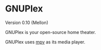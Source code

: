 # GNUPlex

Version 0.10 (Mellon)

GNUPlex is your open-source home theater.

GNUPlex uses [mpv](https://mpv.io/) as its media player.

